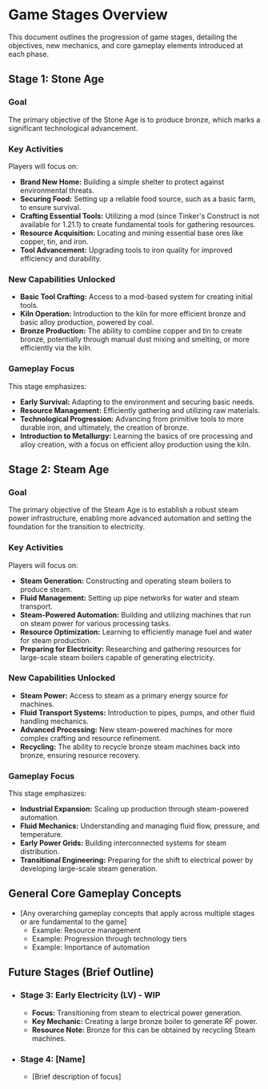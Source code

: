 # Game Stages Overview

This document outlines the progression of game stages, detailing the objectives, new mechanics, and core gameplay elements introduced at each phase.

## Stage 1: Stone Age

### Goal
The primary objective of the Stone Age is to produce bronze, which marks a significant technological advancement.

### Key Activities
Players will focus on:
- **Brand New Home:** Building a simple shelter to protect against environmental threats.
- **Securing Food:** Setting up a reliable food source, such as a basic farm, to ensure survival.
- **Crafting Essential Tools:** Utilizing a mod (since Tinker's Construct is not available for 1.21.1) to create fundamental tools for gathering resources.
- **Resource Acquisition:** Locating and mining essential base ores like copper, tin, and iron.
- **Tool Advancement:** Upgrading tools to iron quality for improved efficiency and durability.

### New Capabilities Unlocked
- **Basic Tool Crafting:** Access to a mod-based system for creating initial tools.
- **Kiln Operation:** Introduction to the kiln for more efficient bronze and basic alloy production, powered by coal.
- **Bronze Production:** The ability to combine copper and tin to create bronze, potentially through manual dust mixing and smelting, or more efficiently via the kiln.

### Gameplay Focus
This stage emphasizes:
- **Early Survival:** Adapting to the environment and securing basic needs.
- **Resource Management:** Efficiently gathering and utilizing raw materials.
- **Technological Progression:** Advancing from primitive tools to more durable iron, and ultimately, the creation of bronze.
- **Introduction to Metallurgy:** Learning the basics of ore processing and alloy creation, with a focus on efficient alloy production using the kiln.

## Stage 2: Steam Age

### Goal
The primary objective of the Steam Age is to establish a robust steam power infrastructure, enabling more advanced automation and setting the foundation for the transition to electricity.

### Key Activities
Players will focus on:
-   **Steam Generation:** Constructing and operating steam boilers to produce steam.
-   **Fluid Management:** Setting up pipe networks for water and steam transport.
-   **Steam-Powered Automation:** Building and utilizing machines that run on steam power for various processing tasks.
-   **Resource Optimization:** Learning to efficiently manage fuel and water for steam production.
-   **Preparing for Electricity:** Researching and gathering resources for large-scale steam boilers capable of generating electricity.

### New Capabilities Unlocked
-   **Steam Power:** Access to steam as a primary energy source for machines.
-   **Fluid Transport Systems:** Introduction to pipes, pumps, and other fluid handling mechanics.
-   **Advanced Processing:** New steam-powered machines for more complex crafting and resource refinement.
-   **Recycling:** The ability to recycle bronze steam machines back into bronze, ensuring resource recovery.

### Gameplay Focus
This stage emphasizes:
-   **Industrial Expansion:** Scaling up production through steam-powered automation.
-   **Fluid Mechanics:** Understanding and managing fluid flow, pressure, and temperature.
-   **Early Power Grids:** Building interconnected systems for steam distribution.
-   **Transitional Engineering:** Preparing for the shift to electrical power by developing large-scale steam generation.

## General Core Gameplay Concepts

- [Any overarching gameplay concepts that apply across multiple stages or are fundamental to the game]
    - Example: Resource management
    - Example: Progression through technology tiers
    - Example: Importance of automation

## Future Stages (Brief Outline)

- ### Stage 3: Early Electricity (LV) - WIP
    - **Focus:** Transitioning from steam to electrical power generation.
    - **Key Mechanic:** Creating a large bronze boiler to generate RF power.
    - **Resource Note:** Bronze for this can be obtained by recycling Steam machines.
- ### Stage 4: [Name]
    - [Brief description of focus]
